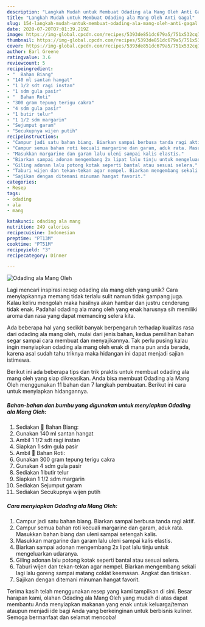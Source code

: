 ```yaml
---
description: "Langkah Mudah untuk Membuat Odading ala Mang Oleh Anti Gagal"
title: "Langkah Mudah untuk Membuat Odading ala Mang Oleh Anti Gagal"
slug: 154-langkah-mudah-untuk-membuat-odading-ala-mang-oleh-anti-gagal
date: 2020-07-20T07:01:39.219Z
image: https://img-global.cpcdn.com/recipes/5393de851dc679a5/751x532cq70/odading-ala-mang-oleh-foto-resep-utama.jpg
thumbnail: https://img-global.cpcdn.com/recipes/5393de851dc679a5/751x532cq70/odading-ala-mang-oleh-foto-resep-utama.jpg
cover: https://img-global.cpcdn.com/recipes/5393de851dc679a5/751x532cq70/odading-ala-mang-oleh-foto-resep-utama.jpg
author: Earl Greene
ratingvalue: 3.6
reviewcount: 5
recipeingredient:
- "  Bahan Biang"
- "140 ml santan hangat"
- "1 1/2 sdt ragi instan"
- "1 sdm gula pasir"
- "  Bahan Roti"
- "300 gram tepung terigu cakra"
- "4 sdm gula pasir"
- "1 butir telur"
- "1 1/2 sdm margarin"
- "Sejumput garam"
- "Secukupnya wijen putih"
recipeinstructions:
- "Campur jadi satu bahan biang. Biarkan sampai berbusa tanda ragi aktif."
- "Campur semua bahan roti kecuali margarine dan garam, aduk rata. Masukkan bahan biang dan uleni sampai setengah kalis."
- "Masukkan margarine dan garam lalu uleni sampai kalis elastis."
- "Biarkan sampai adonan mengembang 2x lipat lalu tinju untuk mengeluarkan udaranya."
- "Giling adonan lalu potong kotak seperti bantal atau sesuai selera."
- "Taburi wijen dan tekan-tekan agar nempel. Biarkan mengembang sekali lagi lalu goreng sampai matang coklat keemasan. Angkat dan tiriskan."
- "Sajikan dengan ditemani minuman hangat favorit."
categories:
- Resep
tags:
- odading
- ala
- mang

katakunci: odading ala mang 
nutrition: 249 calories
recipecuisine: Indonesian
preptime: "PT13M"
cooktime: "PT51M"
recipeyield: "3"
recipecategory: Dinner

---
```



![Odading ala Mang Oleh](https://img-global.cpcdn.com/recipes/5393de851dc679a5/751x532cq70/odading-ala-mang-oleh-foto-resep-utama.jpg)

Lagi mencari inspirasi resep odading ala mang oleh yang unik? Cara menyiapkannya memang tidak terlalu sulit namun tidak gampang juga. Kalau keliru mengolah maka hasilnya akan hambar dan justru cenderung tidak enak. Padahal odading ala mang oleh yang enak harusnya sih memiliki aroma dan rasa yang dapat memancing selera kita.



Ada beberapa hal yang sedikit banyak berpengaruh terhadap kualitas rasa dari odading ala mang oleh, mulai dari jenis bahan, kedua pemilihan bahan segar sampai cara membuat dan menyajikannya. Tak perlu pusing kalau ingin menyiapkan odading ala mang oleh enak di mana pun anda berada, karena asal sudah tahu triknya maka hidangan ini dapat menjadi sajian istimewa.


Berikut ini ada beberapa tips dan trik praktis untuk membuat odading ala mang oleh yang siap dikreasikan. Anda bisa membuat Odading ala Mang Oleh menggunakan 11 bahan dan 7 langkah pembuatan. Berikut ini cara untuk menyiapkan hidangannya.

<!--inarticleads1-->

##### Bahan-bahan dan bumbu yang digunakan untuk menyiapkan Odading ala Mang Oleh:

1. Sediakan  🌻 Bahan Biang:
1. Gunakan 140 ml santan hangat
1. Ambil 1 1/2 sdt ragi instan
1. Siapkan 1 sdm gula pasir
1. Ambil  🌻 Bahan Roti:
1. Gunakan 300 gram tepung terigu cakra
1. Gunakan 4 sdm gula pasir
1. Sediakan 1 butir telur
1. Siapkan 1 1/2 sdm margarin
1. Sediakan Sejumput garam
1. Sediakan Secukupnya wijen putih




<!--inarticleads2-->

##### Cara menyiapkan Odading ala Mang Oleh:

1. Campur jadi satu bahan biang. Biarkan sampai berbusa tanda ragi aktif.
1. Campur semua bahan roti kecuali margarine dan garam, aduk rata. Masukkan bahan biang dan uleni sampai setengah kalis.
1. Masukkan margarine dan garam lalu uleni sampai kalis elastis.
1. Biarkan sampai adonan mengembang 2x lipat lalu tinju untuk mengeluarkan udaranya.
1. Giling adonan lalu potong kotak seperti bantal atau sesuai selera.
1. Taburi wijen dan tekan-tekan agar nempel. Biarkan mengembang sekali lagi lalu goreng sampai matang coklat keemasan. Angkat dan tiriskan.
1. Sajikan dengan ditemani minuman hangat favorit.




Terima kasih telah menggunakan resep yang kami tampilkan di sini. Besar harapan kami, olahan Odading ala Mang Oleh yang mudah di atas dapat membantu Anda menyiapkan makanan yang enak untuk keluarga/teman ataupun menjadi ide bagi Anda yang berkeinginan untuk berbisnis kuliner. Semoga bermanfaat dan selamat mencoba!
